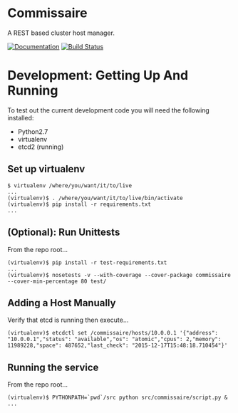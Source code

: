 Commissaire
===========
A REST based cluster host manager.

[![Documentation](https://readthedocs.org/projects/commissaire/badge/?version=latest)](http://commissaire.readthedocs.org/) [![Build Status](https://travis-ci.org/projectatomic/commissaire.svg)](https://travis-ci.org/projectatomic/commissaire)


Development: Getting Up And Running
===================================
To test out the current development code you will need the following installed:

- Python2.7
- virtualenv
- etcd2 (running)

Set up virtualenv
-----------------
```
$ virtualenv /where/you/want/it/to/live
...
(virtualenv)$ . /where/you/want/it/to/live/bin/activate
(virtualenv)$ pip install -r requirements.txt
...
```

(Optional): Run Unittests
-------------------------
From the repo root...

```
(virtualenv)$ pip install -r test-requirements.txt
...
(virtualenv)$ nosetests -v --with-coverage --cover-package commissaire --cover-min-percentage 80 test/
```

Adding a Host Manually
----------------------
Verify that etcd is running then execute...


```
(virtualenv)$ etcdctl set /commissaire/hosts/10.0.0.1 '{"address": "10.0.0.1","status": "available","os": "atomic","cpus": 2,"memory": 11989228,"space": 487652,"last_check": "2015-12-17T15:48:18.710454"}'
```

Running the service
-------------------
From the repo root...

```
(virtualenv)$ PYTHONPATH=`pwd`/src python src/commissaire/script.py &
...
```
